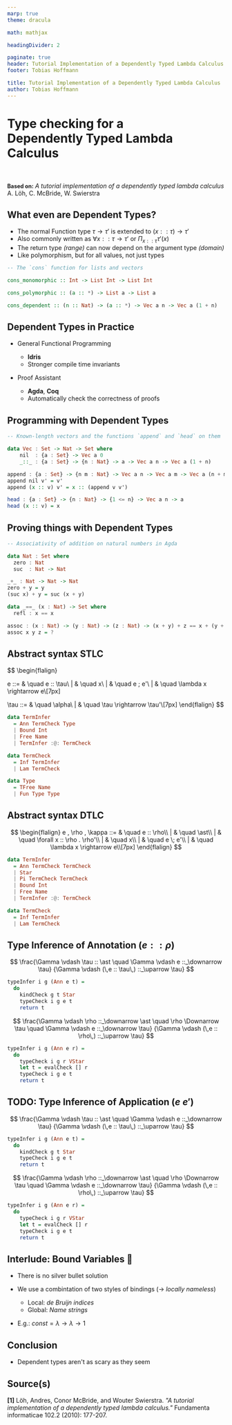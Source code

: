 ```yaml
---
marp: true
theme: dracula

math: mathjax

headingDivider: 2

paginate: true
header: Tutorial Implementation of a Dependently Typed Lambda Calculus
footer: Tobias Hoffmann

title: Tutorial Implementation of a Dependently Typed Lambda Calculus
author: Tobias Hoffmann
---
```


<style>
section {
    font-size: 30px;
}
</style>

# Type checking for a <br> Dependently Typed Lambda Calculus

<link rel="stylesheet" href="style.css">

<style scoped>
  section {
    /* align-items: stretch; */
    display: flex;
    flex-flow: column nowrap;
    justify-content: center;
  }
</style>

<br>

<span style="font-size: 90%"> **Based on:** </span>
_A tutorial implementation of a dependently typed lambda calculus_\
A. Löh, C. McBride, W. Swierstra

## What even are Dependent Types?

- The normal Function type $\tau \rightarrow \tau'$ is extended to $(x :: \tau) \rightarrow \tau'$
- Also commonly written as $\forall x :: \tau \rightarrow \tau'$ or $\Pi_{x :: \tau} \tau'(x)$
- The return type _(range)_ can now depend on the argument type _(domain)_
- Like polymorphism, but for all values, not just types

```hs
-- The `cons` function for lists and vectors

cons_monomorphic :: Int -> List Int -> List Int

cons_polymorphic :: (a :: *) -> List a -> List a

cons_dependent :: (n :: Nat) -> (a :: *) -> Vec a n -> Vec a (1 + n)
```

## Dependent Types in Practice

- General Functional Programming
  - **Idris**
  - Stronger compile time invariants

- Proof Assistant
  - **Agda**, **Coq**
  - Automatically check the correctness of proofs

## Programming with Dependent Types

```hs
-- Known-length vectors and the functions `append` and `head` on them

data Vec : Set -> Nat -> Set where
    nil  : {a : Set} -> Vec a 0
    _::_ : {a : Set} -> {n : Nat} -> a -> Vec a n -> Vec a (1 + n)

append : {a : Set} -> {n m : Nat} -> Vec a n -> Vec a m -> Vec a (n + m)
append nil v' = v'
append (x :: v) v' = x :: (append v v')

head : {a : Set} -> {n : Nat} -> {1 <= n} -> Vec a n -> a
head (x :: v) = x
```

## Proving things with Dependent Types

```hs
-- Associativity of addition on natural numbers in Agda

data Nat : Set where
  zero : Nat
  suc  : Nat -> Nat

_+_ : Nat -> Nat -> Nat
zero + y = y
(suc x) + y = suc (x + y)

data _==_ (x : Nat) -> Set where
  refl : x == x

assoc : (x : Nat) -> (y : Nat) -> (z : Nat) -> (x + y) + z == x + (y + z)
assoc x y z = ?
```

## Abstract syntax STLC

<div class="twoway-left">

$$
\begin{flalign}

e ::= & \quad e :: \tau\\
| & \quad x\\
| & \quad e \; e'\\
| & \quad \lambda x \rightarrow e\\[7px]

\tau ::= & \quad \alpha\\
| & \quad \tau \rightarrow \tau'\\[7px]
\end{flalign}
$$

</div>

<div class="twoway-right">

```hs
data TermInfer
  = Ann TermCheck Type
  | Bound Int
  | Free Name
  | TermInfer :@: TermCheck

data TermCheck
  = Inf TermInfer
  | Lam TermCheck

data Type
  = TFree Name
  | Fun Type Type
```

</div>

## Abstract syntax DTLC

<div class="twoway-left">

$$
\begin{flalign}
e , \rho , \kappa ::= & \quad e :: \rho\\
| & \quad \ast\\
| & \quad \forall x :: \rho . \rho'\\
| & \quad x\\
| & \quad e \; e'\\
| & \quad \lambda x \rightarrow e\\[7px]
\end{flalign}
$$


</div>


<div class="twoway-right">

```hs
data TermInfer
  = Ann TermCheck TermCheck
  | Star
  | Pi TermCheck TermCheck
  | Bound Int
  | Free Name
  | TermInfer :@: TermCheck

data TermCheck
  = Inf TermInfer
  | Lam TermCheck
```

</div>

## Type Inference of Annotation ($e :: \rho$)

<div class="fourway">

$$
\frac{\Gamma \vdash \tau :: \ast \quad \Gamma \vdash e ::_\downarrow \tau}
     {\Gamma \vdash (\,e :: \tau\,) ::_\uparrow \tau}
$$

</div>
<div class="fourway">

```hs
typeInfer i g (Ann e t) =
  do
    kindCheck g t Star
    typeCheck i g e t
    return t
```

</div>
<div class="fourway">

$$
\frac{\Gamma \vdash \rho ::_\downarrow \ast \quad \rho \Downarrow \tau \quad \Gamma \vdash e ::_\downarrow \tau}
     {\Gamma \vdash (\,e :: \rho\,) ::_\uparrow \tau}
$$

</div>
<div class="fourway">

```hs
typeInfer i g (Ann e r) =
  do
    typeCheck i g r VStar
    let t = evalCheck [] r
    typeCheck i g e t
    return t
```

</div>

## TODO: Type Inference of Application ($e \; e'$)


<div class="fourway">

$$
\frac{\Gamma \vdash \tau :: \ast \quad \Gamma \vdash e ::_\downarrow \tau}
     {\Gamma \vdash (\,e :: \tau\,) ::_\uparrow \tau}
$$

</div>
<div class="fourway">

```hs
typeInfer i g (Ann e t) =
  do
    kindCheck g t Star
    typeCheck i g e t
    return t
```

</div>
<div class="fourway">

$$
\frac{\Gamma \vdash \rho ::_\downarrow \ast \quad \rho \Downarrow \tau \quad \Gamma \vdash e ::_\downarrow \tau}
     {\Gamma \vdash (\,e :: \rho\,) ::_\uparrow \tau}
$$

</div>
<div class="fourway">

```hs
typeInfer i g (Ann e r) =
  do
    typeCheck i g r VStar
    let t = evalCheck [] r
    typeCheck i g e t
    return t
```

</div>

## Interlude: Bound Variables 😬

- There is no silver bullet solution
- We use a combintation of two styles of bindings (→ _locally nameless_)
  - Local: _de Bruijn indices_
  - Global: _Name strings_

- E.g.: $const = \lambda \rightarrow \lambda \rightarrow 1$

## Conclusion

- Dependent types aren't as scary as they seem

## Source(s)

**[1]** Löh, Andres, Conor McBride, and Wouter Swierstra. _"A tutorial implementation of a dependently typed lambda calculus."_ Fundamenta informaticae 102.2 (2010): 177-207.